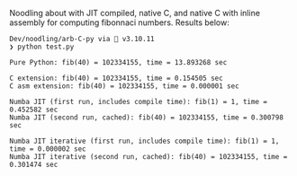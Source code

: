 Noodling about with JIT compiled, native C, and native C with inline assembly for computing fibonnaci numbers. Results below:

```
Dev/noodling/arb-C-py via 🐍 v3.10.11 
❯ python test.py

Pure Python: fib(40) = 102334155, time = 13.893268 sec

C extension: fib(40) = 102334155, time = 0.154505 sec
C asm extension: fib(40) = 102334155, time = 0.000001 sec

Numba JIT (first run, includes compile time): fib(1) = 1, time = 0.452582 sec
Numba JIT (second run, cached): fib(40) = 102334155, time = 0.300798 sec

Numba JIT iterative (first run, includes compile time): fib(1) = 1, time = 0.000002 sec
Numba JIT iterative (second run, cached): fib(40) = 102334155, time = 0.301474 sec
```

